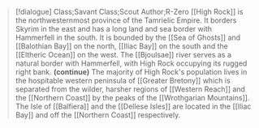 >[!dialogue] Class;Savant Class;Scout Author;R-Zero
>[[High Rock]] is the northwesternmost province of the Tamrielic Empire. It borders Skyrim in the east and has a long land and sea border with Hammerfell in the south. It is bounded by the [[Sea of Ghosts]] and [[Balothian Bay]] on the north, [[Iliac Bay]] on the south and the [[Eltheric Ocean]] on the west. The [[Bjoulsae]] river serves as a natural border with Hammerfell, with High Rock occupying its rugged right bank.
>**(continue)**
>The majority of High Rock's population lives in the hospitable western peninsula of [[Greater Bretony]] which is separated from the wilder, harsher regions of [[Western Reach]] and the [[Northern Coast]] by the peaks of the [[Wrothgarian Mountains]].  The Isle of [[Balfiera]] and the [[Dellese Isles]] are located in the [[Iliac Bay]] and off the [[Northern Coast]] respectively.